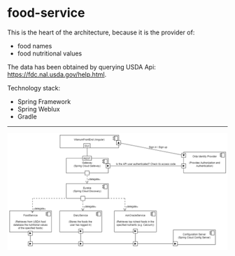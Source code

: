 # food-service
This is the heart of the architecture, because it is the provider of:
- food names
- food nutritional values

The data has been obtained by querying USDA Api: https://fdc.nal.usda.gov/help.html.

Technology stack:
- Spring Framework
- Spring Weblux
- Gradle
<hr>

![alt text](https://github.com/cdinescu/food-service/blob/master/vitanum_architecture.png)
